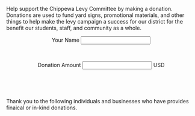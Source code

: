 Help support the Chippewa Levy Committee by making a donation. Donations are used to fund yard signs, promotional materials, and other things to help make the levy campaign a success for our district for the benefit our students, staff, and community as a whole.

<div id="smart-button-container">
    <div style="text-align: center"><label for="description">Your Name </label><input type="text" name="descriptionInput" id="description" maxlength="127" value=""></div>
      <p id="descriptionError" style="visibility: hidden; color:red; text-align: center;">Please enter a description</p>
    <div style="text-align: center"><label for="amount">Donation Amount </label><input name="amountInput" type="number" id="amount" value="" ><span> USD</span></div>
      <p id="priceLabelError" style="visibility: hidden; color:red; text-align: center;">Please enter a price</p>
    <div id="invoiceidDiv" style="text-align: center; display: none;"><label for="invoiceid"> </label><input name="invoiceid" maxlength="127" type="text" id="invoiceid" value="" ></div>
      <p id="invoiceidError" style="visibility: hidden; color:red; text-align: center;">Please enter an Invoice ID</p>
    <div style="text-align: center; margin-top: 0.625rem;" id="paypal-button-container"></div>
  </div>
  <script src="https://www.paypal.com/sdk/js?client-id=sb&enable-funding=venmo&currency=USD" data-sdk-integration-source="button-factory"></script>
  <script>
  function initPayPalButton() {
    var description = document.querySelector('#smart-button-container #description');
    var amount = document.querySelector('#smart-button-container #amount');
    var descriptionError = document.querySelector('#smart-button-container #descriptionError');
    var priceError = document.querySelector('#smart-button-container #priceLabelError');
    var invoiceid = document.querySelector('#smart-button-container #invoiceid');
    var invoiceidError = document.querySelector('#smart-button-container #invoiceidError');
    var invoiceidDiv = document.querySelector('#smart-button-container #invoiceidDiv');

    var elArr = [description, amount];

    if (invoiceidDiv.firstChild.innerHTML.length > 1) {
      invoiceidDiv.style.display = "block";
    }

    var purchase_units = [{"amount":{"currency_code":"USD","value":1,"breakdown":{"item_total":{"currency_code":"USD","value":1}}},"items":[{"name":"item name","unit_amount":{"currency_code":"USD","value":1},"quantity":"1","category":"DONATION"}]}]

    function validate(event) {
      return event.value.length > 0;
    }

    paypal.Buttons({
      style: {
        color: 'blue',
        shape: 'rect',
        label: 'donate',
        layout: 'horizontal',
        
      },

      onInit: function (data, actions) {
        actions.disable();

        if(invoiceidDiv.style.display === "block") {
          elArr.push(invoiceid);
        }

        elArr.forEach(function (item) {
          item.addEventListener('keyup', function (event) {
            var result = elArr.every(validate);
            if (result) {
              actions.enable();
            } else {
              actions.disable();
            }
          });
        });
      },

      onClick: function () {
        if (description.value.length < 1) {
          descriptionError.style.visibility = "visible";
        } else {
          descriptionError.style.visibility = "hidden";
        }

        if (amount.value.length < 1) {
          priceError.style.visibility = "visible";
        } else {
          priceError.style.visibility = "hidden";
        }

        if (invoiceid.value.length < 1 && invoiceidDiv.style.display === "block") {
          invoiceidError.style.visibility = "visible";
        } else {
          invoiceidError.style.visibility = "hidden";
        }

        purchase_units[0].description = description.value;
        purchase_units[0].amount.value = amount.value;
        purchase_units[0].amount.breakdown.item_total.value = amount.value;
        purchase_units[0].items[0].unit_amount.value = amount.value;

        if(invoiceid.value !== '') {
          purchase_units[0].invoice_id = invoiceid.value;
        }
      },

      createOrder: function (data, actions) {
        return actions.order.create({
          purchase_units: purchase_units,
        });
      },

      onApprove: function (data, actions) {
        return actions.order.capture().then(function (orderData) {

          // Full available details
          console.log('Capture result', orderData, JSON.stringify(orderData, null, 2));

          // Show a success message within this page, e.g.
          const element = document.getElementById('paypal-button-container');
          element.innerHTML = '';
          element.innerHTML = '<h3>Thank you for your payment!</h3>';

          // Or go to another URL:  actions.redirect('thank_you.html');
          
        });
      },

      onError: function (err) {
        console.log(err);
      }
    }).render('#paypal-button-container');
  }
  initPayPalButton();
  </script>

Thank you to the following individuals and businesses who have provides finaical or in-kind donations.


